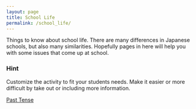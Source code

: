```yaml
---
layout: page
title: School Life
permalink: /school_life/
---
```


Things to know about school life. There are many differences in Japanese schools, but also many similarities. Hopefully pages in here will help you with some issues that come up at school.

<div class="hint">
<h3> Hint </h3>
Customize the activity to fit your students needs. Make it easier or more difficult by take out or including more information.
</div>

<a class="iconLink"  href="/activities/past_tense_boardgame.html">Past Tense</a>
